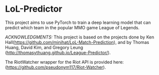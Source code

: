 # LoL-Predictor
This project aims to use PyTorch to train a deep learning model that can predict which team in the popular MMO game League of Legends.


*ACKNOWLEDGMENTS:*
This project is based on the projects done by Ken Hall(https://github.com/minihat/LoL-Match-Prediction), and by Thomas Huang, David Kim, and Gregory Leung (http://thomasythuang.github.io/League-Predictor/).

The RiotWatcher wrapper for the Riot API is provided here: (https://github.com/pseudonym117/Riot-Watcher).


